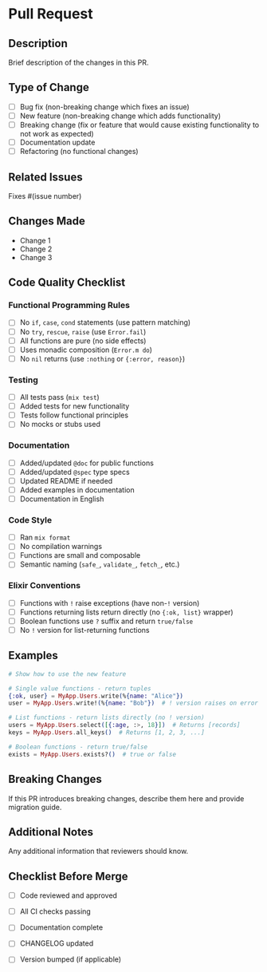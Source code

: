 # Pull Request

## Description
Brief description of the changes in this PR.

## Type of Change
- [ ] Bug fix (non-breaking change which fixes an issue)
- [ ] New feature (non-breaking change which adds functionality)
- [ ] Breaking change (fix or feature that would cause existing functionality to not work as expected)
- [ ] Documentation update
- [ ] Refactoring (no functional changes)

## Related Issues
Fixes #(issue number)

## Changes Made
- Change 1
- Change 2
- Change 3

## Code Quality Checklist

### Functional Programming Rules
- [ ] No `if`, `case`, `cond` statements (use pattern matching)
- [ ] No `try`, `rescue`, `raise` (use `Error.fail`)
- [ ] All functions are pure (no side effects)
- [ ] Uses monadic composition (`Error.m do`)
- [ ] No `nil` returns (use `:nothing` or `{:error, reason}`)

### Testing
- [ ] All tests pass (`mix test`)
- [ ] Added tests for new functionality
- [ ] Tests follow functional principles
- [ ] No mocks or stubs used

### Documentation
- [ ] Added/updated `@doc` for public functions
- [ ] Added/updated `@spec` type specs
- [ ] Updated README if needed
- [ ] Added examples in documentation
- [ ] Documentation in English

### Code Style
- [ ] Ran `mix format`
- [ ] No compilation warnings
- [ ] Functions are small and composable
- [ ] Semantic naming (`safe_`, `validate_`, `fetch_`, etc.)

### Elixir Conventions
- [ ] Functions with `!` raise exceptions (have non-`!` version)
- [ ] Functions returning lists return directly (no `{:ok, list}` wrapper)
- [ ] Boolean functions use `?` suffix and return `true/false`
- [ ] No `!` version for list-returning functions

## Examples

```elixir
# Show how to use the new feature

# Single value functions - return tuples
{:ok, user} = MyApp.Users.write(%{name: "Alice"})
user = MyApp.Users.write!(%{name: "Bob"})  # ! version raises on error

# List functions - return lists directly (no ! version)
users = MyApp.Users.select([{:age, :>, 18}])  # Returns [records]
keys = MyApp.Users.all_keys()  # Returns [1, 2, 3, ...]

# Boolean functions - return true/false
exists = MyApp.Users.exists?()  # true or false
```

## Breaking Changes
If this PR introduces breaking changes, describe them here and provide migration guide.

## Additional Notes
Any additional information that reviewers should know.

## Checklist Before Merge
- [ ] Code reviewed and approved
- [ ] All CI checks passing
- [ ] Documentation complete
- [ ] CHANGELOG updated
- [ ] Version bumped (if applicable)

